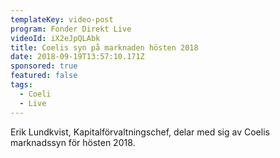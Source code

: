 ```yaml
---
templateKey: video-post
program: Fonder Direkt Live
videoId: iX2eJpQLAbk
title: Coelis syn på marknaden hösten 2018
date: 2018-09-19T13:57:10.171Z
sponsored: true
featured: false
tags:
  - Coeli
  - Live
---
```

Erik Lundkvist, Kapitalförvaltningschef, delar med sig av Coelis marknadssyn för hösten 2018.
